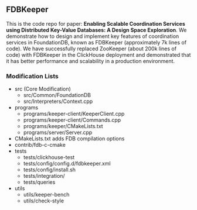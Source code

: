 ## FDBKeeper

This is the code repo for paper: **Enabling Scalable Coordination Services using 
Distributed Key-Value Databases: A Design Space Exploration**. We demonstrate how
to design and implement key features of coordination services in FoundationDB, 
known as FDBKeeper (approximately 7k lines of code). We have  successfully replaced
ZooKeeper (about 200k lines of code) with FDBKeeper in the ClickHouse
deployment and demonstrated that it has better performance and scalability in a
production environment. 


### Modification Lists

* src (Core Modification)
  * src/Common/FoundationDB
  * src/Interpreters/Context.cpp
* programs
  * programs/keeper-client/KeeperClient.cpp
  * programs/keeper-client/Commands.cpp
  * programs/keeper/CMakeLists.txt
  * programs/server/Server.cpp
* CMakeLists.txt adds FDB compilation options
* contrib/fdb-c-cmake
* tests
  * tests/clickhouse-test
  * tests/config/config.d/fdbkeeper.xml
  * tests/config/install.sh
  * tests/integration/
  * tests/queries
* utils
  * utils/keeper-bench
  * utils/check-style

